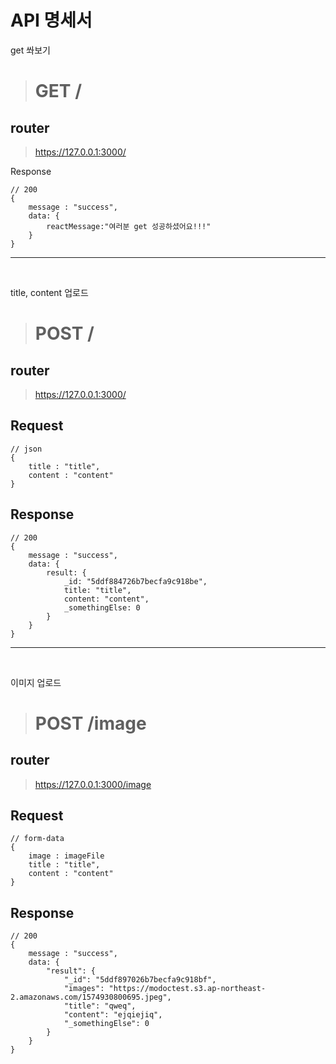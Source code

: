 # API 명세서

get 쏴보기

> # GET  /

## router

> https://127.0.0.1:3000/


Response

```
// 200
{
    message : "success",
    data: {
        reactMessage:"여러분 get 성공하셨어요!!!"
    }
}
```

---
<br>

title, content 업로드

> # POST /

## router

> https://127.0.0.1:3000/


## Request

```
// json
{
    title : "title",
    content : "content"
}
```


## Response

```
// 200
{
    message : "success",
    data: {
        result: {
            _id: "5ddf884726b7becfa9c918be",
            title: "title",
            content: "content",
            _somethingElse: 0    
        }
    }
}
```

---
<br>

이미지 업로드

> # POST /image

## router

> https://127.0.0.1:3000/image

## Request

```
// form-data
{
    image : imageFile
    title : "title",
    content : "content"
}
```


## Response

```
// 200
{
    message : "success",
    data: {
        "result": {
            "_id": "5ddf897026b7becfa9c918bf",
            "images": "https://modoctest.s3.ap-northeast-2.amazonaws.com/1574930800695.jpeg",
            "title": "qweq",
            "content": "ejqiejiq",
            "_somethingElse": 0
        }
    }
}
```
